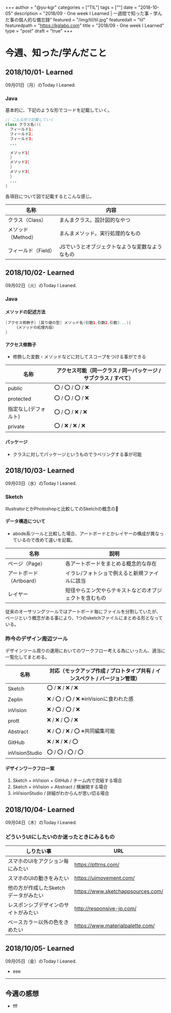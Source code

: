 +++
author = "@yu-kgr"
categories = ["TIL"]
tags = [""]
date = "2018-10-05"
description = "2018/09 - One week I Learned | 一週間で知った事・学んだ事の個人的な備忘録"
featured = "/img/til/til.jpg"
featuredalt = "til"
featuredpath = "https://kglabo.com"
title = "2018/09 - One week I Learned"
type = "post"
draft = "true"
+++

# 今週、知った/学んだこと

## 2018/10/01- Learned

09月01日（月）のToday I Leaned.

### Java

基本的に、下記のような形でコードを記載していく。

```java
// こんな形で記載していく
class クラス名(){
  フィールド1;
  フィールド2;
  フィールド3;
  ...

  メソッド1{
  }
  メソッド2{
  }
  メソッド3{
  }
  ...
}
```
各項目について図で記載するとこんな感じ。

| 名称 | 内容 |
|---|---|
| クラス（Class） | まんまクラス。設計図的なやつ |
| メソッド（Method） | まんまメソッド。実行処理的なもの |
| フィールド（Field） | JSでいうとオブジェクトなような変数なようなもの |

## 2018/10/02- Learned

09月02日（火）のToday I Leaned.

### Java

#### メソッドの記述方法

```java
[アクセス修飾子] [戻り値の型] メソッド名(引数1,引数2,引数3...){
	（メソッドの処理内容）
}
```

#### アクセス修飾子

- 修飾した変数・メソッドなどに対してスコープをつける事ができる

| 名称 | アクセス可能（同一クラス / 同一パッケージ / サブクラス / すべて）|
|---|---|
| public | ⭕ / ⭕ / ⭕ / ❌ | 
| protected | ⭕ / ⭕ / ⭕ / ❌ |
| 指定なし(デフォルト) | ⭕ / ⭕ / ❌ / ❌ |
| private | ⭕ / ❌ / ❌ / ❌ |

#### パッケージ

- クラスに対してパッケージというものでラベリングする事が可能

## 2018/10/03- Learned

09月03日（水）のToday I Leaned.

### Sketch

IllustratorとかPhotoshopと比較してのSketchの概念の📝

#### データ構造について

- abode系ツールと比較した場合、アートボードとかレイヤーの構成が異なっているので改めて違いを記載。

| 名称 | 説明 |
|---|---|
| ページ（Page）| 各アートボードをまとめる概念的な存在 |
| アートボード（Artboard）| イラレ/フォトショで例えると新規ファイルに該当 |
| レイヤー | 短径やらエン欠やらテキストなどのオブジェクトを含むもの |

従来のオーサリングツールではアートボード毎にファイルを分割していたが、  
ページという概念がある事により、1つのsketchファイルにまとめる形となっている。

### 昨今のデザイン周辺ツール

デザインツール周りの運用においてのワークフロー考える為にいったん、適当に一覧化してまとめる。

| 名称 | 対応（モックアップ作成 / プロトタイプ共有 / インスペクト / バージョン管理） |
|---|---|
| Sketch | ⭕ / ❌ / ❌ / ❌ |
| Zeplin | ❌ / ⭕ / ⭕ / ❌ ※inVisionに食われた感 |
| inVision | ❌ / ⭕ / ⭕ / ❌ |
| prott | ❌ / ❌ / ⭕ / ❌ |
| Abstract | ❌ / ⭕ / ❌ / ⭕ ※共同編集可能 |
| GitHub | ❌ / ❌ / ❌ / ⭕ |
| inVisionStudio | ⭕ / ⭕ / ⭕ / ⭕ |

#### デザインワークフロー案

1. Sketch + inVision + GitHub / チーム内で完結する場合
2. Sketch + inVision + Abstract / 横展開する場合
3. inVisionStudio / 詳細がわからんが思い切る場合

## 2018/10/04- Learned

09月04日（木）のToday I Leaned.

### どういうUIにしたいのか迷ったときにみるもの

| しりたい事 | URL |
|---|---|
| スマホのUIをアクション毎にみたい | <https://pttrns.com/> |
| スマホのUIの動きをみたい | <https://uimovement.com/> |
| 他の方が作成したSketchデータがみたい | <https://www.sketchappsources.com/> |
| レスポンシブデザインのサイトがみたい | <http://responsive-jp.com/> |
| ベースカラー以外の色をきめたい | <https://www.materialpalette.com/> |

## 2018/10/05- Learned

09月05日（金）のToday I Leaned.

- eee

---

## 今週の感想

- fff
